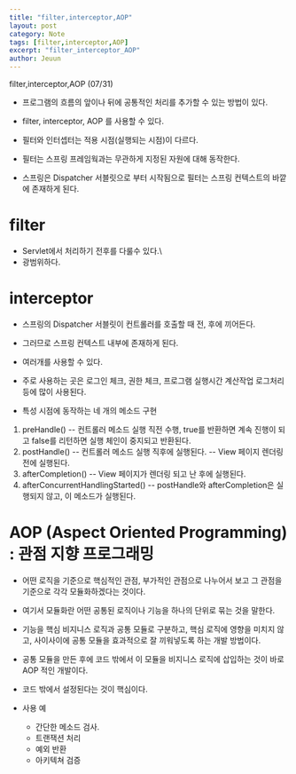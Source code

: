 ```yaml
---
title: "filter,interceptor,AOP"
layout: post
category: Note
tags: [filter,interceptor,AOP]
excerpt: "filter_interceptor_AOP"
author: Jeuun
---
```

filter,interceptor,AOP (07/31)

- 프로그램의 흐름의 앞이나 뒤에 공통적인 처리를 추가할 수 있는 방법이 있다.
- filter, interceptor, AOP 를 사용할 수 있다.

- 필터와 인터셉터는 적용 시점(실행되는 시점)이 다르다. 
- 필터는 스프링 프레임웍과는 무관하게 지정된 자원에 대해 동작한다.
- 스프링은 Dispatcher 서블릿으로 부터 시작됨으로 필터는 스프링 컨텍스트의 바깥에 존재하게 된다.

# filter
- Servlet에서 처리하기 전후를 다룰수 있다.\
- 광범위하다.

# interceptor
- 스프링의 Dispatcher 서블릿이 컨트롤러를 호출할 때 전, 후에 끼어든다.
- 그러므로 스프링 컨텍스트 내부에 존재하게 된다. 
- 여러개를 사용할 수 있다.
- 주로 사용하는 곳은 로그인 체크, 권한 체크, 프로그램 실행시간 계산작업 로그처리 등에 많이 사용된다.

- 특성 시점에 동작하는 네 개의 메소드 구현
1. preHandle() 
  -- 컨트롤러 메소드 실행 직전 수행, true를 반환하면 계속 진행이 되고 false를 리턴하면 실행 체인이 중지되고 반환된다. 
2. postHandle()
  -- 컨트롤러 메소드 실행 직후에 실행된다. 
  -- View 페이지 렌더링 전에 실행된다.
3. afterCompletion()
  -- View 페이지가 렌더링 되고 난 후에 실행된다.
4. afterConcurrentHandlingStarted()
  -- postHandle와 afterCompletion은 실행되지 않고, 이 메소드가 실행된다.
  
# AOP (Aspect Oriented Programming) : 관점 지향 프로그래밍
- 어떤 로직을 기준으로 핵심적인 관점, 부가적인 관점으로 나누어서 보고 그 관점을 기준으로 각각 모듈화하겠다는 것이다.
- 여기서 모듈화란 어떤 공통된 로직이나 기능을 하나의 단위로 묶는 것을 말한다.
- 기능을 핵심 비지니스 로직과 공통 모듈로 구분하고, 핵심 로직에 영향을 미치지 않고, 사이사이에 공통 모듈을 효과적으로 잘 끼워넣도록 하는 개발 방법이다.
- 공통 모듈을 만든 후에 코드 밖에서 이 모듈을 비지니스 로직에 삽입하는 것이 바로 AOP 적인 개발이다.
- 코드 밖에서 설정된다는 것이 핵심이다.

- 사용 예
  - 간단한 메소드 검사.
  - 트랜잭션 처리
  - 예외 반환
  - 아키텍쳐 검증




